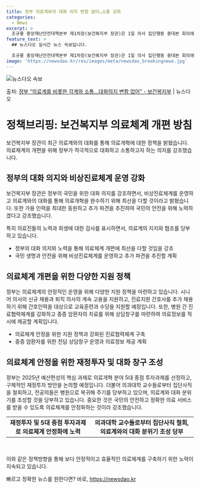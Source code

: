 ```yaml
---
title: 정부 의료계와의 대화 의지 변함 없어…소통 강화
categories:
  - News
excerpt: >
  조규홍 중앙재난안전대책본부 제1차장(보건복지부 장관)은 1일 의사 집단행동 중대본 회의에서 정부의 대화의지에…
feature_text: >
  ## 뉴스다오 실시간 뉴스 속보입니다.

  조규홍 중앙재난안전대책본부 제1차장(보건복지부 장관)은 1일 의사 집단행동 중대본 회의에서 정부의 대화의지에…
image: 'https://newsdao.kr/res/images/meta/newsdao_breakingnews.jpg'
---
```


![뉴스다오 속보](https://newsdao.kr/res/images/meta/newsdao_breakingnews.jpg)

<p>출처: <a href="https://newsdao.kr/3472" rel="dofollow">정부 “의료계를 비롯한 각계와 소통…대화의지 변함 없어” - 보건복지부</a> | 뉴스다오</p>

<h1>정책브리핑: 보건복지부 의료체계 개편 방침</h1>

보건복지부 장관이 최근 의료계와의 대화를 통해 의료개혁에 대한 정책을 밝혔습니다. 의료체계의 개편을 위해 정부가 적극적으로 대화하고 소통하고자 하는 의지를 강조했습니다.

<p data-ke-size="size16"></p>

<h2 data-ke-size="size26">정부의 대화 의지와 비상진료체계 운영 강화</h2>

보건복지부 장관은 정부의 국민을 위한 대화 의지를 강조하면서, 비상진료체계를 운영하고 의료계와의 대화를 통해 의료개혁을 완수하기 위해 최선을 다할 것이라고 밝혔습니다. 또한 가용 인력을 최대한 동원하고 추가 파견을 추진하여 국민의 안전을 위해 노력하겠다고 강조했습니다.

특히 의료진들의 노력과 희생에 대한 감사를 표시하면서, 의료계의 지지와 협조를 당부하고 있습니다.

<ul>
  <li>정부의 대화 의지와 노력을 통해 의료체계 개편에 최선을 다할 것임을 강조</li>
  <li>국민 생명과 안전을 위해 비상진료체계를 운영하고 추가 파견을 추진할 계획</li>
</ul>

<p data-ke-size="size16"></p>

<h2 data-ke-size="size26">의료체계 개편을 위한 다양한 지원 정책</h2>

정부는 의료체계의 안정적인 운영을 위해 다양한 지원 정책을 마련하고 있습니다. 시니어 의사의 신규 채용과 퇴직 의사의 계속 고용을 지원하고, 진료지원 간호사를 추가 채용하기 위해 간호인력을 대상으로 교육훈련과 수당을 지원할 예정입니다. 또한, 병원 간 진료협력체계를 강화하고 중증 암환자의 치료를 위해 상담창구를 마련하여 의료정보를 적시에 제공할 계획입니다.

<ul>
  <li>의료체계 안정을 위한 지원 정책과 강화된 진료협력체계 구축</li>
  <li>중증 암환자를 위한 전담 상담창구 운영과 의료정보 제공 계획</li>
</ul>

<p data-ke-size="size16"></p>

<h2 data-ke-size="size26">의료체계 안정을 위한 재정투자 및 대화 창구 조성</h2>

정부는 2025년 예산편성의 핵심 과제로 의료개혁 분야 5대 중점 투자과제를 선정하고, 구체적인 재정투자 방안을 논의할 예정입니다. 더불어 의과대학 교수들로부터 집단사직을 철회하고, 전공의들은 병원으로 복귀해 주기를 당부하고 있으며, 의료계와 대화 분위기를 조성할 것을 당부하고 있습니다. 중요한 것은 국민의 안전하고 정확한 의료 서비스를 받을 수 있도록 의료체계를 안정화하는 것이라 강조했습니다.

<table>
  <tr>
    <td style="text-align: center; height: 17px;"><b>재정투자 및 5대 중점 투자과제로 의료체계 안정화에 노력</b></td>
    <td style="text-align: center; height: 17px;"><b>의과대학 교수들로부터 집단사직 철회, 의료계와의 대화 분위기 조성 당부</b></td>
  </tr>
</table>

<p data-ke-size="size16">&nbsp;</p>

이와 같은 정책방향을 통해 보다 안정적이고 효율적인 의료체계를 구축하기 위한 노력이 지속되고 있습니다. 

빠르고 정확한 뉴스를 원한다면? 바로, <a href="https://newsdao.kr" rel="dofollow">https://newsdao.kr</a>


